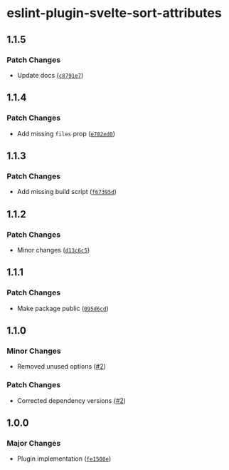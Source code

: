 # eslint-plugin-svelte-sort-attributes

## 1.1.5

### Patch Changes

- Update docs ([`c8791e7`](https://github.com/mikededo/eslint-plugin-svelte-sort-attributes/commit/c8791e771b9dde8c0f2aef3c8df486bb581a2c5b))

## 1.1.4

### Patch Changes

- Add missing `files` prop ([`e702ed0`](https://github.com/mikededo/eslint-plugin-svelte-sort-attributes/commit/e702ed0be6d9d5b0c5337e24ef4ed35078412c90))

## 1.1.3

### Patch Changes

- Add missing build script ([`f67395d`](https://github.com/mikededo/eslint-plugin-svelte-sort-attributes/commit/f67395dee5bcc10e99ba0771171a2f4bafdff4ea))

## 1.1.2

### Patch Changes

- Minor changes ([`d13c6c5`](https://github.com/mikededo/eslint-plugin-svelte-sort-attributes/commit/d13c6c58574e9c2598137ccaec9de0d9d1ea04ca))

## 1.1.1

### Patch Changes

- Make package public ([`095d6cd`](https://github.com/mikededo/eslint-plugin-svelte-sort-attributes/commit/095d6cd09d23c679b3b2d848c6bea88ba8f5474a))

## 1.1.0

### Minor Changes

- Removed unused options ([#2](https://github.com/mikededo/eslint-plugin-svelte-sort-attributes/pull/2))

### Patch Changes

- Corrected dependency versions ([#2](https://github.com/mikededo/eslint-plugin-svelte-sort-attributes/pull/2))

## 1.0.0

### Major Changes

- Plugin implementation ([`fe1508e`](https://github.com/mikededo/eslint-plugin-svelte-sort-attributes/commit/fe1508ec1b086f1a5b86a68c5a542de79e50ed90))

